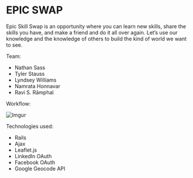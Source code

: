 EPIC SWAP
========
Epic Skill Swap is an opportunity where you can learn new skills, share the skills you have, and make a friend and do it all over again. Let’s use our knowledge and the knowledge of others to build the kind of world we want to see.

Team:
* Nathan Sass
* Tyler Stauss
* Lyndsey Williams
* Namrata Honnavar
* Ravi S. Rāmphal

Workflow:

![Imgur](http://i.imgur.com/FkRfykU.png?1)

Technologies used:
* Rails
* Ajax
* Leaflet.js
* LinkedIn OAuth
* Facebook OAuth
* Google Geocode API
